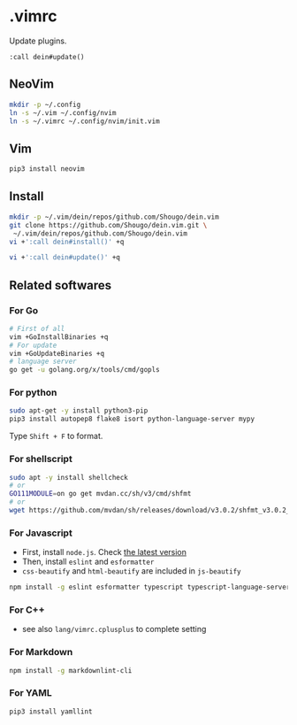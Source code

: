 # .vimrc

Update plugins.

```vi
:call dein#update()
```

## NeoVim

```sh
mkdir -p ~/.config
ln -s ~/.vim ~/.config/nvim
ln -s ~/.vimrc ~/.config/nvim/init.vim
```

## Vim

```sh
pip3 install neovim
```

## Install

```sh
mkdir -p ~/.vim/dein/repos/github.com/Shougo/dein.vim
git clone https://github.com/Shougo/dein.vim.git \
 ~/.vim/dein/repos/github.com/Shougo/dein.vim
vi +':call dein#install()' +q

vi +':call dein#update()' +q
```

## Related softwares

### For Go

```sh
# First of all
vim +GoInstallBinaries +q
# For update
vim +GoUpdateBinaries +q
# language server
go get -u golang.org/x/tools/cmd/gopls
```

### For python

```sh
sudo apt-get -y install python3-pip
pip3 install autopep8 flake8 isort python-language-server mypy
```

Type ``Shift + F`` to format.

### For shellscript

```sh
sudo apt -y install shellcheck
# or
GO111MODULE=on go get mvdan.cc/sh/v3/cmd/shfmt
# or
wget https://github.com/mvdan/sh/releases/download/v3.0.2/shfmt_v3.0.2_linux_amd64 -O ~/local/bin/shfmt ; chmod a+x ~/local/bin/shfmt
```

### For Javascript

- First, install ``node.js``. Check [the latest version](https://nodejs.org/dist/latest/)
- Then, install ``eslint`` and  ``esformatter``
- ``css-beautify`` and ``html-beautify`` are included in ``js-beautify``

```sh
npm install -g eslint esformatter typescript typescript-language-server js-beautify
```

### For C++

- see also ``lang/vimrc.cplusplus`` to complete setting

### For Markdown

```sh
npm install -g markdownlint-cli
```

### For YAML

```sh
pip3 install yamllint
```
